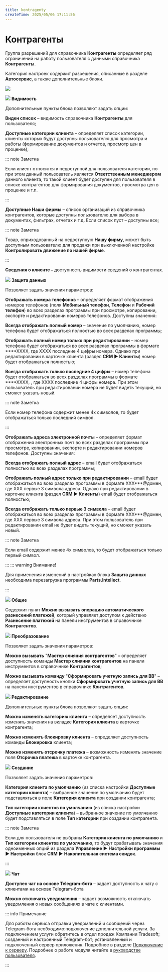 ```yaml
---
title: kontragenty
createTime: 2025/05/06 17:11:56
---
```

# Контрагенты
Группа разрешений для справочника **Контрагенты** определяет ряд ограничений на работу пользователя с данными справочника **Контрагенты**.

Категория настроек содержит разрешения, описанные в разделе **Автосервис**, а также дополнительные блоки.

![](image280.png)

![](image006.png) **Видимость**

Дополнительные пункты блока позволяют задать опции:

**Виден список** – видимость справочника **Контрагенты** для пользователя;

**Доступные категории клиента** – определяет список категории, клиенты которых будут доступны пользователю для просмотра и работы (формирование документов и отчетов, просмотр цен в проценке);

::: note Заметка

Если клиент относится к недоступной для пользователя категории, но при этом данный пользователь является **Ответственным менеджером** данного клиента, то такой клиент будет доступен для пользователя в списке контрагентов для формирования документов, просмотра цен в проценке и т.п.

:::

**Доступные Наши фирмы** – список организаций из справочника контрагентов, которые доступны пользователю для выбора в документах, фильтрах, отчетах и т.д. Если список пуст – доступны все;

::: note Заметка

Товар, оприходованный на недоступную **Нашу фирму**, может быть доступным пользователю для продажи при выключенной настройке **Контролировать движение по нашей фирме**.

:::

**Сведения о клиенте –** доступность видимости сведений о контрагентах.

![](image008.png) **Защита данных**

Позволяет задать значения параметров:

**Отображать номера телефонов** – определяет формат отображения номеров телефонов (поля **Мобильный телефон**, **Телефон** и **Рабочий телефон**) во всех разделах программы при просмотре, копировании, экспорте и редактировании номеров телефонов. Доступны значения:

**Всегда отображать полный номер** – значение по умолчанию, номер телефона будет отображаться полностью во всех разделах программы;

**Отображать полный номер только при редактировании** – номер телефона будет отображаться во всех разделах программы в формате \*\*\*\*ХХХХ, где ХХХХ последние 4 цифры номера. Однако при редактировании в карточке клиента (раздел **CRM ► Клиенты**) номер будет отображаться полностью;

**Всегда отображать только последние 4 цифры** – номер телефона будет отображаться во всех разделах программы в формате \*\*\*\*ХХХХ, , где ХХХХ последние 4 цифры номера. При этом пользователь при редактировании номера не будет видеть текущий, но сможет указать новый.

::: note Заметка

Если номер телефона содержит менее 4х символов, то будет отображаться только последний символ.

:::

**Отображать адреса электронной почты** – определяет формат отображения электронных почт во всех разделах программы при просмотре, копировании, экспорте и редактировании номеров телефонов. Доступны значения:

**Всегда отображать полный адрес** – email будет отображаться полностью во всех разделах программы;

**Отображать полный адрес только при редактировании** – email будет отображаться во всех разделах программы в формате ХХХ\*\*\*@домен, где ХХХ первые 3 символа адреса. Однако при редактировании в карточке клиента (раздел **CRM ► Клиенты**) email будет отображаться полностью;

**Всегда отображать только первые 3 символа** – email будет отображаться во всех разделах программы в формате ХХХ\*\*\*@домен, где ХХХ первые 3 символа адреса. При этом пользователь при редактировании email не будет видеть текущий, но сможет указать новый.

::: note Заметка

Если email содержит менее 4х символов, то будет отображаться только первый символ.

:::
::: warning Внимание!

Для применения изменений в настройках блока **Защита данных** необходима перезагрузка программы **Parts.Intellect**.

:::

![](image009.png) **Общие**

Содержит пункт **Можно вызывать операцию автоматического разнесений платежей**, который управляет доступом к действию **Разнесение платежей** на панели инструментов в справочнике **Контрагентов**.

![](image010.png) **Преобразование**

Позволяет задать значения параметров:

**Можно вызывать** "**Мастер слияния контрагентов**" **–** определяет доступность команды **Мастер слияния контрагентов** на панели инструментов в справочнике **Контрагентов**;

**Можно вызывать команду** "**Сформировать учетную запись для ВВ**" – определяет доступность кнопки **Сформировать учетную запись для ВВ** на панели инструментов в справочнике **Контрагентов**.

![](image011.png) **Редактирование**

Дополнительные пункты блока позволяют задать опции:

**Можно изменять категорию клиента** – определяет доступность изменять значения на вкладке **Категория клиента** в карточке контрагента;

**Можно изменять блокировку клиента** – определяет доступность команды **Блокировка** клиента;

**Можно изменять отсрочку платежа** – возможность изменять значение поля **Отсрочка платежа** в карточке контрагента.

![](image012.png) **Создание**

Позволяет задать значения параметров:

**Категория клиента по умолчанию** (из списка настройки **Доступные категории клиента**) – выбранное значение по умолчанию будет подставляться в поле **Категория клиента** при создании контрагента;

**Тип категории клиентов по умолчанию** (из списка настройки **Доступные категории клиента**) – выбранное значение по умолчанию будет подставляться в поле **Тип** к**атегории** при создании контрагента.

::: note Заметка

Если для пользователя не выбраны **Категория клиента по умолчанию** и **Тип категории клиентов по умолчанию**, то будут срабатывать значения одноименных опций из раздела **Управление ►** **Настройки программы ► Настройки** блок **CRM** **►** **Накопительная система скидок**.

:::

![](image013.png) **Чат**

**Доступен чат на основе Telegram-бота** – задает доступность к чату с клиентами на основе Telegram-бота

**Можно отключать уведомления** – задает возможность отключать уведомления о новых сообщениях в чате с клиентами.

::: info Примечание

Для работы сервиса отправки уведомлений и сообщений через Telegram-бота необходимо:подключение дополнительной услуги. За подключением услуги обратитесь в отдел продаж Компании Tradesoft;
созданный и настроенный Telegram-бот;
установленный и подключенный сервер приложения. Подробнее в разделе [Подключение к серверу](#678abee0-5d3e-466d-8a1b-d556b23a5110).
Подробнее о работе модуля читайте в [руководстве пользователя](https://product-doc.tradesoft.ru/ai/telegram/index.htm).

:::

